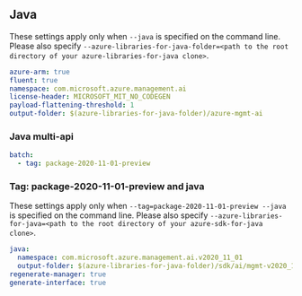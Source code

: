 ## Java

These settings apply only when `--java` is specified on the command line.
Please also specify `--azure-libraries-for-java-folder=<path to the root directory of your azure-libraries-for-java clone>`.

``` yaml $(java)
azure-arm: true
fluent: true
namespace: com.microsoft.azure.management.ai
license-header: MICROSOFT_MIT_NO_CODEGEN
payload-flattening-threshold: 1
output-folder: $(azure-libraries-for-java-folder)/azure-mgmt-ai
```

### Java multi-api

``` yaml $(java) && $(multiapi)
batch:
  - tag: package-2020-11-01-preview
```

### Tag: package-2020-11-01-preview and java

These settings apply only when `--tag=package-2020-11-01-preview --java` is specified on the command line.
Please also specify `--azure-libraries-for-java=<path to the root directory of your azure-sdk-for-java clone>`.

``` yaml $(tag) == 'package-2020-11-01-preview' && $(java) && $(multiapi)
java:
  namespace: com.microsoft.azure.management.ai.v2020_11_01
  output-folder: $(azure-libraries-for-java-folder)/sdk/ai/mgmt-v2020_11_01
regenerate-manager: true
generate-interface: true
```

